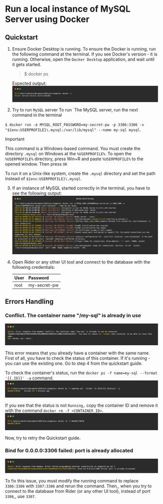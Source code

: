 ﻿# Run a local instance of MySQL Server using Docker

## Quickstart

1. Ensure Docker Desktop is running.
   To ensure the Docker is running, run the following command at the terminal. If you see Docker's version - it is running. Otherwise, open the `Docker Desktop` application, and wait until it gets started.
   > $ docker ps

   Expected output: <br>
   ![](./imgs/docker-version.png)

2. Try to run `MySQL` server
   To run `The MySQL server, run the next command in the terminal

`$ docker run -e MYSQL_ROOT_PASSWORD=my-secret-pw -p 3306:3306 -v "${env:USERPROFILE}\.mysql:/var/lib/mysql" --name my-sql mysql`.


> [!IMPORTANT]
> This command is a Windows-based command.
> You must create the directory `.mysql` on Windows at the `%USERPROFILE%`. To open the `%USERPROFILE%` directory, press Win+R and paste `%USERPROFILE%` to the opened window. Then press `OK`
>
> To run it on a Unix-like system, create the `.mysql` directory and set the path instead of `${env:USERPROFILE}\.mysql`. 

3. If an instance of MySQL started correctly in the terminal, you have to see the following output:
   ![](./imgs/mysql-instance-running.png)

4. Open Rider or any other UI tool and connect to the database with the following credentials:

   | User     | Password     |
   |----------|--------------|
   | root     | my-secret-pw |


## Errors Handling

### Conflict. The container name "/my-sql" is already in use
![](./imgs/my-sql-already-in-use.png)

This error means that you already have a container with the same name. First of all, you have to check the status
of this container. If it's running - you can use the existing one. Go to step 4 from the quickstart guide.

To check the container's status, run the `docker ps -f name=my-sql --format '{{.ID}}' -a` command.
![](./imgs/docker-ps-mysql-status.png)

If you see that the status is not `Running,` copy the container ID and remove it with the command `docker rm -f <CONTAINER_ID>`.
![](./imgs/docker-rm.png)

Now, try to retry the Quickstart guide.

### Bind for 0.0.0.0:3306 failed: port is already allocated
![](./imgs/port-already-in-use.png)

To fix this issue, you must modify the running command to replace `3306:3306` with `3307:3306` and rerun the command.
Then,, when you try to connect to the database from Rider (or any other UI tool), instead of port `3306`,, use `3307`.
